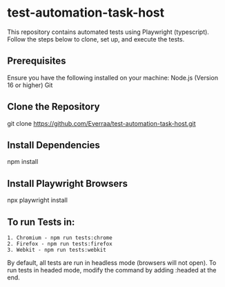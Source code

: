 # test-automation-task-host
This repository contains automated tests using Playwright (typescript). Follow the steps below to clone, set up, and execute the tests.

## Prerequisites
Ensure you have the following installed on your machine:
Node.js (Version 16 or higher)
Git 

## Clone the Repository
git clone https://github.com/Everraa/test-automation-task-host.git

## Install Dependencies
npm install

## Install Playwright Browsers
npx playwright install

## To run Tests in: 
    1. Chromium - npm run tests:chrome
    2. Firefox - npm run tests:firefox
    3. Webkit - npm run tests:webkit

By default, all tests are run in headless mode (browsers will not open). To run tests in headed mode, modify the command by adding :headed at the end.
